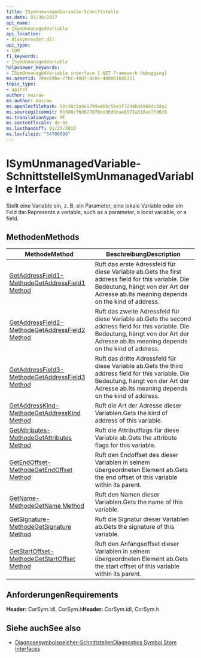 ```yaml
---
title: ISymUnmanagedVariable-Schnittstelle
ms.date: 03/30/2017
api_name:
- ISymUnmanagedVariable
api_location:
- diasymreader.dll
api_type:
- COM
f1_keywords:
- ISymUnmanagedVariable
helpviewer_keywords:
- ISymUnmanagedVariable interface [.NET Framework debugging]
ms.assetid: 704c69ba-77bc-40d7-8c0c-400061686321
topic_type:
- apiref
author: mairaw
ms.author: mairaw
ms.openlocfilehash: 50c38c5a9e1799a460c5be1f7234b36968dc3da2
ms.sourcegitcommit: 6b308cf6d627d78ee36dbbae8972a310ac7fd6c8
ms.translationtype: MT
ms.contentlocale: de-DE
ms.lasthandoff: 01/23/2019
ms.locfileid: "54706890"
---
```

# <a name="isymunmanagedvariable-interface"></a><span data-ttu-id="6a3c0-102">ISymUnmanagedVariable-Schnittstelle</span><span class="sxs-lookup"><span data-stu-id="6a3c0-102">ISymUnmanagedVariable Interface</span></span>
<span data-ttu-id="6a3c0-103">Stellt eine Variable ein, z. B. ein Parameter, eine lokale Variable oder ein Feld dar.</span><span class="sxs-lookup"><span data-stu-id="6a3c0-103">Represents a variable, such as a parameter, a local variable, or a field.</span></span>  
  
## <a name="methods"></a><span data-ttu-id="6a3c0-104">Methoden</span><span class="sxs-lookup"><span data-stu-id="6a3c0-104">Methods</span></span>  
  
|<span data-ttu-id="6a3c0-105">Methode</span><span class="sxs-lookup"><span data-stu-id="6a3c0-105">Method</span></span>|<span data-ttu-id="6a3c0-106">Beschreibung</span><span class="sxs-lookup"><span data-stu-id="6a3c0-106">Description</span></span>|  
|------------|-----------------|  
|[<span data-ttu-id="6a3c0-107">GetAddressField1-Methode</span><span class="sxs-lookup"><span data-stu-id="6a3c0-107">GetAddressField1 Method</span></span>](../../../../docs/framework/unmanaged-api/diagnostics/isymunmanagedvariable-getaddressfield1-method.md)|<span data-ttu-id="6a3c0-108">Ruft das erste Adressfeld für diese Variable ab.</span><span class="sxs-lookup"><span data-stu-id="6a3c0-108">Gets the first address field for this variable.</span></span> <span data-ttu-id="6a3c0-109">Die Bedeutung, hängt von der Art der Adresse ab.</span><span class="sxs-lookup"><span data-stu-id="6a3c0-109">Its meaning depends on the kind of address.</span></span>|  
|[<span data-ttu-id="6a3c0-110">GetAddressField2-Methode</span><span class="sxs-lookup"><span data-stu-id="6a3c0-110">GetAddressField2 Method</span></span>](../../../../docs/framework/unmanaged-api/diagnostics/isymunmanagedvariable-getaddressfield2-method.md)|<span data-ttu-id="6a3c0-111">Ruft das zweite Adressfeld für diese Variable ab.</span><span class="sxs-lookup"><span data-stu-id="6a3c0-111">Gets the second address field for this variable.</span></span> <span data-ttu-id="6a3c0-112">Die Bedeutung, hängt von der Art der Adresse ab.</span><span class="sxs-lookup"><span data-stu-id="6a3c0-112">Its meaning depends on the kind of address.</span></span>|  
|[<span data-ttu-id="6a3c0-113">GetAddressField3-Methode</span><span class="sxs-lookup"><span data-stu-id="6a3c0-113">GetAddressField3 Method</span></span>](../../../../docs/framework/unmanaged-api/diagnostics/isymunmanagedvariable-getaddressfield3-method.md)|<span data-ttu-id="6a3c0-114">Ruft das dritte Adressfeld für diese Variable ab.</span><span class="sxs-lookup"><span data-stu-id="6a3c0-114">Gets the third address field for this variable.</span></span> <span data-ttu-id="6a3c0-115">Die Bedeutung, hängt von der Art der Adresse ab.</span><span class="sxs-lookup"><span data-stu-id="6a3c0-115">Its meaning depends on the kind of address.</span></span>|  
|[<span data-ttu-id="6a3c0-116">GetAddressKind-Methode</span><span class="sxs-lookup"><span data-stu-id="6a3c0-116">GetAddressKind Method</span></span>](../../../../docs/framework/unmanaged-api/diagnostics/isymunmanagedvariable-getaddresskind-method.md)|<span data-ttu-id="6a3c0-117">Ruft die Art der Adresse dieser Variablen.</span><span class="sxs-lookup"><span data-stu-id="6a3c0-117">Gets the kind of address of this variable.</span></span>|  
|[<span data-ttu-id="6a3c0-118">GetAttributes-Methode</span><span class="sxs-lookup"><span data-stu-id="6a3c0-118">GetAttributes Method</span></span>](../../../../docs/framework/unmanaged-api/diagnostics/isymunmanagedvariable-getattributes-method.md)|<span data-ttu-id="6a3c0-119">Ruft die Attributflags für diese Variable ab.</span><span class="sxs-lookup"><span data-stu-id="6a3c0-119">Gets the attribute flags for this variable.</span></span>|  
|[<span data-ttu-id="6a3c0-120">GetEndOffset-Methode</span><span class="sxs-lookup"><span data-stu-id="6a3c0-120">GetEndOffset Method</span></span>](../../../../docs/framework/unmanaged-api/diagnostics/isymunmanagedvariable-getendoffset-method.md)|<span data-ttu-id="6a3c0-121">Ruft den Endoffset des dieser Variablen in seinem übergeordneten Element ab.</span><span class="sxs-lookup"><span data-stu-id="6a3c0-121">Gets the end offset of this variable within its parent.</span></span>|  
|[<span data-ttu-id="6a3c0-122">GetName-Methode</span><span class="sxs-lookup"><span data-stu-id="6a3c0-122">GetName Method</span></span>](../../../../docs/framework/unmanaged-api/diagnostics/isymunmanagedvariable-getname-method.md)|<span data-ttu-id="6a3c0-123">Ruft den Namen dieser Variablen.</span><span class="sxs-lookup"><span data-stu-id="6a3c0-123">Gets the name of this variable.</span></span>|  
|[<span data-ttu-id="6a3c0-124">GetSignature-Methode</span><span class="sxs-lookup"><span data-stu-id="6a3c0-124">GetSignature Method</span></span>](../../../../docs/framework/unmanaged-api/diagnostics/isymunmanagedvariable-getsignature-method.md)|<span data-ttu-id="6a3c0-125">Ruft die Signatur dieser Variablen ab.</span><span class="sxs-lookup"><span data-stu-id="6a3c0-125">Gets the signature of this variable.</span></span>|  
|[<span data-ttu-id="6a3c0-126">GetStartOffset-Methode</span><span class="sxs-lookup"><span data-stu-id="6a3c0-126">GetStartOffset Method</span></span>](../../../../docs/framework/unmanaged-api/diagnostics/isymunmanagedvariable-getstartoffset-method.md)|<span data-ttu-id="6a3c0-127">Ruft den Anfangsoffset dieser Variablen in seinem übergeordneten Element ab.</span><span class="sxs-lookup"><span data-stu-id="6a3c0-127">Gets the start offset of this variable within its parent.</span></span>|  
  
## <a name="requirements"></a><span data-ttu-id="6a3c0-128">Anforderungen</span><span class="sxs-lookup"><span data-stu-id="6a3c0-128">Requirements</span></span>  
 <span data-ttu-id="6a3c0-129">**Header:** CorSym.idl, CorSym.h</span><span class="sxs-lookup"><span data-stu-id="6a3c0-129">**Header:** CorSym.idl, CorSym.h</span></span>  
  
## <a name="see-also"></a><span data-ttu-id="6a3c0-130">Siehe auch</span><span class="sxs-lookup"><span data-stu-id="6a3c0-130">See also</span></span>
- [<span data-ttu-id="6a3c0-131">Diagnosesymbolspeicher-Schnittstellen</span><span class="sxs-lookup"><span data-stu-id="6a3c0-131">Diagnostics Symbol Store Interfaces</span></span>](../../../../docs/framework/unmanaged-api/diagnostics/diagnostics-symbol-store-interfaces.md)
